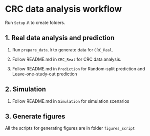 # CRC data analysis workflow

Run `Setup.R` to create folders.

## 1. Real data analysis and prediction

1. Run `prepare_data.R` to generate data for `CRC_Real`.

2. Follow README.md in `CRC_Real` for CRC data analysis.

3. Follow README.md in `Prediction` for Random-split prediction and Leave-one-study-out prediction

## 2. Simulation

1. Follow README.md in `Simulation` for simulation scenarios

## 3. Generate figures

All the scripts for generating figures are in folder `figures_script`
